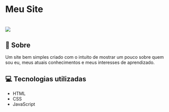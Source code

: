 <h1>
    Meu Site
</h1>

<h1>
    <img src="assets/preview.gif">
</h1>

## 🧾 Sobre

Um site bem simples criado com o intuito de mostrar um pouco sobre quem sou eu, meus atuais conhecimentos e meus interesses de aprendizado.

## 💻 Tecnologias utilizadas

- HTML
- CSS
- JavaScript
